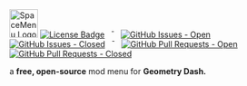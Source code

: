 <img src="https://github.com/Bigmancozmo/Space-Menu/blob/main/spacemenu_full_logo.png" alt="SpaceMenu Logo With Name" width="50"/>

<span>
  <a href="LICENSE"><img alt="License Badge" src="https://img.shields.io/github/license/Bigmancozmo/Space-Menu?label=license&style=flat-square" /></a>
  &ensp;&macr;&ensp;
  <a href="https://github.com/Bigmancozmo/Space-Menu/issues"><img alt="GitHub Issues - Open" src="https://img.shields.io/github/issues/Bigmancozmo/Space-Menu?style=flat-square" /></a>
  <a href="https://github.com/Bigmancozmo/Space-Menu/issues"><img alt="GitHub Issues - Closed" src="https://img.shields.io/github/issues-closed/Bigmancozmo/Space-Menu?style=flat-square" /></a>
  &ensp;&macr;&ensp;
  <a href="https://github.com/Bigmancozmo/Space-Menu/pulls"><img alt="GitHub Pull Requests - Open" src="https://img.shields.io/github/issues-pr/Bigmancozmo/Space-Menu?style=flat-square" /></a>
  <a href="https://github.com/Bigmancozmo/Space-Menu/pulls"><img alt="GitHub Pull Requests - Closed" src="https://img.shields.io/github/issues-pr-closed/Bigmancozmo/Space-Menu?style=flat-square" /></a>
  <br/>
</span>

a **free, open-source** mod menu for **Geometry Dash.**

